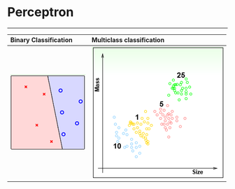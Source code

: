 # Perceptron

---

| Binary Classification | Multiclass classification |
| :--- | :--- |
| ![](/assets/binary_perceptron.PNG) | ![](/assets/3擷取.PNG) |



